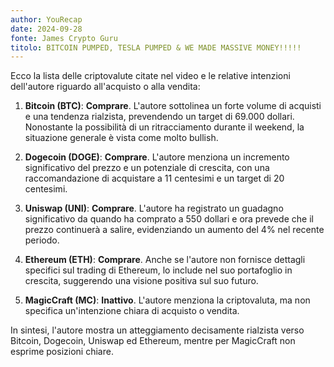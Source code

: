 ```yaml
---
author: YouRecap
date: 2024-09-28
fonte: James Crypto Guru
titolo: BITCOIN PUMPED, TESLA PUMPED & WE MADE MASSIVE MONEY!!!!!
---
```


Ecco la lista delle criptovalute citate nel video e le relative intenzioni dell'autore riguardo all'acquisto o alla vendita:

1. **Bitcoin (BTC)**: **Comprare**. L'autore sottolinea un forte volume di acquisti e una tendenza rialzista, prevendendo un target di 69.000 dollari. Nonostante la possibilità di un ritracciamento durante il weekend, la situazione generale è vista come molto bullish.

2. **Dogecoin (DOGE)**: **Comprare**. L'autore menziona un incremento significativo del prezzo e un potenziale di crescita, con una raccomandazione di acquistare a 11 centesimi e un target di 20 centesimi.

3. **Uniswap (UNI)**: **Comprare**. L'autore ha registrato un guadagno significativo da quando ha comprato a 550 dollari e ora prevede che il prezzo continuerà a salire, evidenziando un aumento del 4% nel recente periodo.

4. **Ethereum (ETH)**: **Comprare**. Anche se l'autore non fornisce dettagli specifici sul trading di Ethereum, lo include nel suo portafoglio in crescita, suggerendo una visione positiva sul suo futuro.

5. **MagicCraft (MC)**: **Inattivo**. L'autore menziona la criptovaluta, ma non specifica un'intenzione chiara di acquisto o vendita.

In sintesi, l'autore mostra un atteggiamento decisamente rialzista verso Bitcoin, Dogecoin, Uniswap ed Ethereum, mentre per MagicCraft non esprime posizioni chiare.
